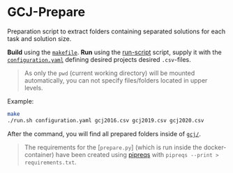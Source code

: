 # GCJ-Prepare

Preparation script to extract folders containing separated solutions for each task and solution size.

**Build** using the [`makefile`](makefile).
**Run** using the [run-script](run.sh) script, supply it with the [`configuration.yaml`](configuration.yaml) defining 
desired projects desired `.csv`-files.

> As only the `pwd` (current working directory) will be mounted automatically, 
you can not specify files/folders located in upper levels.

Example:

```bash
make
./run.sh configuration.yaml gcj2016.csv gcj2019.csv gcj2020.csv 
```

After the command, you will find all prepared folders inside of [`gcj/`](gcj).

> The requirements for the [`prepare.py`] (which is run inside the docker-container) have been created 
> using [pipreqs](https://pypi.org/project/pipreqs/) with `pipreqs --print > requirements.txt`.